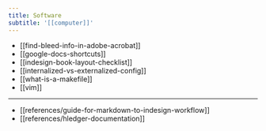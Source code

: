 ```yaml
---
title: Software
subtitle: '[[computer]]'
---
```


- [[find-bleed-info-in-adobe-acrobat]]
- [[google-docs-shortcuts]]
- [[indesign-book-layout-checklist]]
- [[internalized-vs-externalized-config]]
- [[what-is-a-makefile]]
- [[vim]]

---

- [[references/guide-for-markdown-to-indesign-workflow]]
- [[references/hledger-documentation]]
